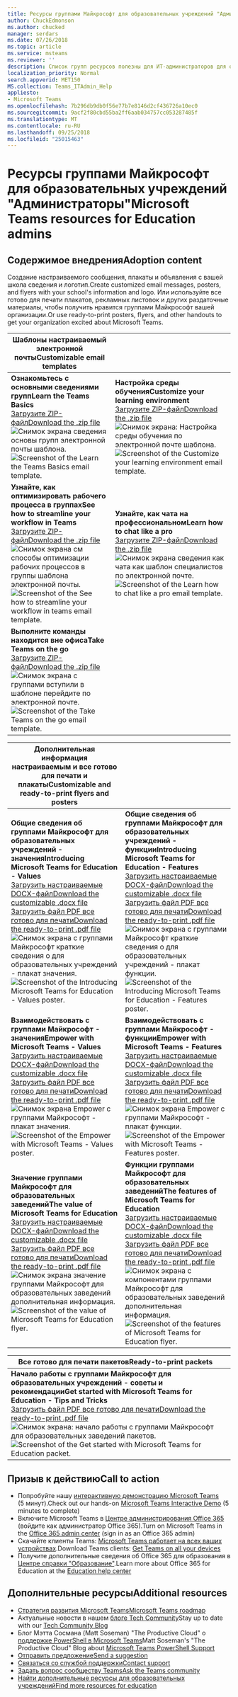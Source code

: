 ```yaml
---
title: Ресурсы группами Майкрософт для образовательных учреждений "Администраторы"
author: ChuckEdmonson
ms.author: chucked
manager: serdars
ms.date: 07/26/2018
ms.topic: article
ms.service: msteams
ms.reviewer: ''
description: Список групп ресурсов полезны для ИТ-администраторов для образовательных учреждений.
localization_priority: Normal
search.appverid: MET150
MS.collection: Teams_ITAdmin_Help
appliesto:
- Microsoft Teams
ms.openlocfilehash: 7b296db9db0f56e77b7e8146d2cf436726a10ec0
ms.sourcegitcommit: 9acf2f80cbd55ba2ff6aab034757cc053287485f
ms.translationtype: MT
ms.contentlocale: ru-RU
ms.lasthandoff: 09/25/2018
ms.locfileid: "25015463"
---
```

<a name="microsoft-teams-resources-for-education-admins"></a><span data-ttu-id="04565-103">Ресурсы группами Майкрософт для образовательных учреждений "Администраторы"</span><span class="sxs-lookup"><span data-stu-id="04565-103">Microsoft Teams resources for Education admins</span></span>
==============================================

## <a name="adoption-content"></a><span data-ttu-id="04565-104">Содержимое внедрения</span><span class="sxs-lookup"><span data-stu-id="04565-104">Adoption content</span></span>

<span data-ttu-id="04565-105">Создание настраиваемого сообщения, плакаты и объявления с вашей школа сведения и логотип.</span><span class="sxs-lookup"><span data-stu-id="04565-105">Create customized email messages, posters, and flyers with your school's information and logo.</span></span> <span data-ttu-id="04565-106">Или используйте все готово для печати плакатов, рекламных листовок и других раздаточные материалы, чтобы получить нравится группами Майкрософт вашей организации.</span><span class="sxs-lookup"><span data-stu-id="04565-106">Or use ready-to-print posters, flyers, and other handouts to get your organization excited about Microsoft Teams.</span></span>

|<span data-ttu-id="04565-107">Шаблоны настраиваемый электронной почты</span><span class="sxs-lookup"><span data-stu-id="04565-107">Customizable email templates</span></span> |         |
|---------|---------|
|<span data-ttu-id="04565-108">**Ознакомьтесь с основными сведениями групп**</span><span class="sxs-lookup"><span data-stu-id="04565-108">**Learn the Teams Basics**</span></span><br>[<span data-ttu-id="04565-109">Загрузите ZIP-файл</span><span class="sxs-lookup"><span data-stu-id="04565-109">Download the .zip file</span></span>](https://github.com/MicrosoftDocs/OfficeDocs-SkypeForBusiness/blob/live/Teams/downloads/edu-resources/getting-started.zip?raw=true)<br> <span data-ttu-id="04565-110">![Снимок экрана сведения основы групп электронной почты шаблона.](media/outlook-template-teams-basics.png)</span><span class="sxs-lookup"><span data-stu-id="04565-110">![Screenshot of the Learn the Teams Basics email template.](media/outlook-template-teams-basics.png)</span></span>   |<span data-ttu-id="04565-111">**Настройка среды обучения**</span><span class="sxs-lookup"><span data-stu-id="04565-111">**Customize your learning environment**</span></span><br>[<span data-ttu-id="04565-112">Загрузите ZIP-файл</span><span class="sxs-lookup"><span data-stu-id="04565-112">Download the .zip file</span></span>](https://github.com/MicrosoftDocs/OfficeDocs-SkypeForBusiness/blob/live/Teams/downloads/edu-resources/customize-learning.zip?raw=true)<br><span data-ttu-id="04565-113">![Снимок экрана: Настройка среды обучения по электронной почте шаблона.](media/outlook-template-teams-learn.png)</span><span class="sxs-lookup"><span data-stu-id="04565-113">![Screenshot of the Customize your learning environment email template.](media/outlook-template-teams-learn.png)</span></span>       |
|<span data-ttu-id="04565-114">**Узнайте, как оптимизировать рабочего процесса в группах**</span><span class="sxs-lookup"><span data-stu-id="04565-114">**See how to streamline your workflow in Teams**</span></span><br>[<span data-ttu-id="04565-115">Загрузите ZIP-файл</span><span class="sxs-lookup"><span data-stu-id="04565-115">Download the .zip file</span></span>](https://github.com/MicrosoftDocs/OfficeDocs-SkypeForBusiness/blob/live/Teams/downloads/edu-resources/workflows.zip?raw=true)<br><span data-ttu-id="04565-116">![Снимок экрана см способы оптимизации рабочих процессов в группы шаблона электронной почты.](media/outlook-template-teams-workflow.png)</span><span class="sxs-lookup"><span data-stu-id="04565-116">![Screenshot of the See how to streamline your workflow in teams email template.](media/outlook-template-teams-workflow.png)</span></span>     |<span data-ttu-id="04565-117">**Узнайте, как чата на профессиональном**</span><span class="sxs-lookup"><span data-stu-id="04565-117">**Learn how to chat like a pro**</span></span><br>[<span data-ttu-id="04565-118">Загрузите ZIP-файл</span><span class="sxs-lookup"><span data-stu-id="04565-118">Download the .zip file</span></span>](https://github.com/MicrosoftDocs/OfficeDocs-SkypeForBusiness/blob/live/Teams/downloads/edu-resources/chat.zip?raw=true)<br><span data-ttu-id="04565-119">![Снимок экрана сведения как чата как шаблон специалистов по электронной почте.](media/outlook-template-teams-chat.png)</span><span class="sxs-lookup"><span data-stu-id="04565-119">![Screenshot of the Learn how to chat like a pro email template.](media/outlook-template-teams-chat.png)</span></span>        |
|<span data-ttu-id="04565-120">**Выполните команды находится вне офиса**</span><span class="sxs-lookup"><span data-stu-id="04565-120">**Take Teams on the go**</span></span><br>[<span data-ttu-id="04565-121">Загрузите ZIP-файл</span><span class="sxs-lookup"><span data-stu-id="04565-121">Download the .zip file</span></span>](https://github.com/MicrosoftDocs/OfficeDocs-SkypeForBusiness/blob/live/Teams/downloads/edu-resources/get-teams.zip?raw=true)<br><span data-ttu-id="04565-122">![Снимок экрана с группами вступили в шаблоне перейдите по электронной почте.](media/outlook-template-teams-connect.png)</span><span class="sxs-lookup"><span data-stu-id="04565-122">![Screenshot of the Take Teams on the go email template.](media/outlook-template-teams-connect.png)</span></span>    |          |

|<span data-ttu-id="04565-123">Дополнительная информация настраиваемым и все готово для печати и плакаты</span><span class="sxs-lookup"><span data-stu-id="04565-123">Customizable and ready-to-print flyers and posters</span></span>  |        |
|---------|---------|
|<span data-ttu-id="04565-124">**Общие сведения об группами Майкрософт для образовательных учреждений - значения**</span><span class="sxs-lookup"><span data-stu-id="04565-124">**Introducing Microsoft Teams for Education - Values**</span></span><br>[<span data-ttu-id="04565-125">Загрузить настраиваемые DOCX-файл</span><span class="sxs-lookup"><span data-stu-id="04565-125">Download the customizable .docx file</span></span>](https://github.com/MicrosoftDocs/OfficeDocs-SkypeForBusiness/blob/live/Teams/downloads/edu-resources/teams-edu-customizable-poster-intro-values.docx?raw=true)<br>[<span data-ttu-id="04565-126">Загрузить файл PDF все готово для печати</span><span class="sxs-lookup"><span data-stu-id="04565-126">Download the ready-to-print .pdf file</span></span>](https://github.com/MicrosoftDocs/OfficeDocs-SkypeForBusiness/blob/live/Teams/downloads/edu-resources/teams-edu-posters-values.pdf?raw=true)<br><span data-ttu-id="04565-127">![Снимок экрана с группами Майкрософт краткие сведения о для образовательных учреждений - плакат значения.](media/poster-intro-values.png)</span><span class="sxs-lookup"><span data-stu-id="04565-127">![Screenshot of the Introducing Microsoft Teams for Education - Values poster.](media/poster-intro-values.png)</span></span>    |<span data-ttu-id="04565-128">**Общие сведения об группами Майкрософт для образовательных учреждений - функции**</span><span class="sxs-lookup"><span data-stu-id="04565-128">**Introducing Microsoft Teams for Education - Features**</span></span><br>[<span data-ttu-id="04565-129">Загрузить настраиваемые DOCX-файл</span><span class="sxs-lookup"><span data-stu-id="04565-129">Download the customizable .docx file</span></span>](https://github.com/MicrosoftDocs/OfficeDocs-SkypeForBusiness/blob/live/Teams/downloads/edu-resources/team-edu-customizable-poster-intro-features.docx?raw=true)<br>[<span data-ttu-id="04565-130">Загрузить файл PDF все готово для печати</span><span class="sxs-lookup"><span data-stu-id="04565-130">Download the ready-to-print .pdf file</span></span>](https://github.com/MicrosoftDocs/OfficeDocs-SkypeForBusiness/blob/live/Teams/downloads/edu-resources/teams-edu-poster-features.pdf?raw=true)<br><span data-ttu-id="04565-131">![Снимок экрана с группами Майкрософт краткие сведения о для образовательных учреждений - плакат функции.](media/poster-intro-features.png)</span><span class="sxs-lookup"><span data-stu-id="04565-131">![Screenshot of the Introducing Microsoft Teams for Education - Features poster.](media/poster-intro-features.png)</span></span>          |
|<span data-ttu-id="04565-132">**Взаимодействовать с группами Майкрософт - значения**</span><span class="sxs-lookup"><span data-stu-id="04565-132">**Empower with Microsoft Teams - Values**</span></span><br>[<span data-ttu-id="04565-133">Загрузить настраиваемые DOCX-файл</span><span class="sxs-lookup"><span data-stu-id="04565-133">Download the customizable .docx file</span></span>](https://github.com/MicrosoftDocs/OfficeDocs-SkypeForBusiness/blob/live/Teams/downloads/edu-resources/teams-edu-customizable-poster-empower-values.docx?raw=true)<br>[<span data-ttu-id="04565-134">Загрузить файл PDF все готово для печати</span><span class="sxs-lookup"><span data-stu-id="04565-134">Download the ready-to-print .pdf file</span></span>](https://github.com/MicrosoftDocs/OfficeDocs-SkypeForBusiness/blob/live/Teams/downloads/edu-resources/teams-edu-posters-values.pdf?raw=true)<br><span data-ttu-id="04565-135">![Снимок экрана Empower с группами Майкрософт - плакат значения.](media/poster-empower-values.png)</span><span class="sxs-lookup"><span data-stu-id="04565-135">![Screenshot of the Empower with Microsoft Teams - Values poster.](media/poster-empower-values.png)</span></span>   |<span data-ttu-id="04565-136">**Взаимодействовать с группами Майкрософт - функции**</span><span class="sxs-lookup"><span data-stu-id="04565-136">**Empower with Microsoft Teams - Features**</span></span><br>[<span data-ttu-id="04565-137">Загрузить настраиваемые DOCX-файл</span><span class="sxs-lookup"><span data-stu-id="04565-137">Download the customizable .docx file</span></span>](https://github.com/MicrosoftDocs/OfficeDocs-SkypeForBusiness/blob/live/Teams/downloads/edu-resources/teams-edu-customizable-poster-empower-features.docx?raw=true)<br>[<span data-ttu-id="04565-138">Загрузить файл PDF все готово для печати</span><span class="sxs-lookup"><span data-stu-id="04565-138">Download the ready-to-print .pdf file</span></span>](https://github.com/MicrosoftDocs/OfficeDocs-SkypeForBusiness/blob/live/Teams/downloads/edu-resources/teams-edu-poster-features.pdf?raw=true)<br><span data-ttu-id="04565-139">![Снимок экрана Empower с группами Майкрософт - плакат функции.](media/poster-empower-features.png)</span><span class="sxs-lookup"><span data-stu-id="04565-139">![Screenshot of the Empower with Microsoft Teams - Features poster.](media/poster-empower-features.png)</span></span>          |
|<span data-ttu-id="04565-140">**Значение группами Майкрософт для образовательных заведений**</span><span class="sxs-lookup"><span data-stu-id="04565-140">**The value of Microsoft Teams for Education**</span></span><br>[<span data-ttu-id="04565-141">Загрузить настраиваемые DOCX-файл</span><span class="sxs-lookup"><span data-stu-id="04565-141">Download the customizable .docx file</span></span>](https://github.com/MicrosoftDocs/OfficeDocs-SkypeForBusiness/blob/live/Teams/downloads/edu-resources/teams-edu-customizable-flyer-values.docx?raw=true)<br>[<span data-ttu-id="04565-142">Загрузить файл PDF все готово для печати</span><span class="sxs-lookup"><span data-stu-id="04565-142">Download the ready-to-print .pdf file</span></span>](https://github.com/MicrosoftDocs/OfficeDocs-SkypeForBusiness/blob/live/Teams/downloads/edu-resources/teams-edu-flyer-values.pdf?raw=true)<br><span data-ttu-id="04565-143">![Снимок экрана значение группами Майкрософт для образовательных заведений дополнительная информация.](media/flyer-values.png)</span><span class="sxs-lookup"><span data-stu-id="04565-143">![Screenshot of the value of Microsoft Teams for Education flyer.](media/flyer-values.png)</span></span>    |<span data-ttu-id="04565-144">**Функции группами Майкрософт для образовательных заведений**</span><span class="sxs-lookup"><span data-stu-id="04565-144">**The features of Microsoft Teams for Education**</span></span><br>[<span data-ttu-id="04565-145">Загрузить настраиваемые DOCX-файл</span><span class="sxs-lookup"><span data-stu-id="04565-145">Download the customizable .docx file</span></span>](https://github.com/MicrosoftDocs/OfficeDocs-SkypeForBusiness/blob/live/Teams/downloads/edu-resources/teams-edu-customizable-flyer-values.docx?raw=true)<br>[<span data-ttu-id="04565-146">Загрузить файл PDF все готово для печати</span><span class="sxs-lookup"><span data-stu-id="04565-146">Download the ready-to-print .pdf file</span></span>](https://github.com/MicrosoftDocs/OfficeDocs-SkypeForBusiness/blob/live/Teams/downloads/edu-resources/teams-edu-flyer-features.pdf?raw=true)<br><span data-ttu-id="04565-147">![Снимок экрана с компонентами группами Майкрософт для образовательных заведений дополнительная информация.](media/flyer-features.png)</span><span class="sxs-lookup"><span data-stu-id="04565-147">![Screenshot of the features of Microsoft Teams for Education flyer.](media/flyer-features.png)</span></span>        |

|<span data-ttu-id="04565-148">Все готово для печати пакетов</span><span class="sxs-lookup"><span data-stu-id="04565-148">Ready-to-print packets</span></span>  |        |
|---------|---------|
|<span data-ttu-id="04565-149">**Начало работы с группами Майкрософт для образовательных учреждений - советы и рекомендации**</span><span class="sxs-lookup"><span data-stu-id="04565-149">**Get started with Microsoft Teams for Education - Tips and Tricks**</span></span><br>[<span data-ttu-id="04565-150">Загрузить файл PDF все готово для печати</span><span class="sxs-lookup"><span data-stu-id="04565-150">Download the ready-to-print .pdf file</span></span>](https://github.com/MicrosoftDocs/OfficeDocs-SkypeForBusiness/blob/live/Teams/downloads/edu-resources/teams-edu-packet-get-started.pdf?raw=true)<br><span data-ttu-id="04565-151">![Снимок экрана: начало работы с группами Майкрософт для образовательных заведений пакетов.](media/package-teams-edu-get-started.png)</span><span class="sxs-lookup"><span data-stu-id="04565-151">![Screenshot of the Get started with Microsoft Teams for Education packet.](media/package-teams-edu-get-started.png)</span></span>    |

## <a name="call-to-action"></a><span data-ttu-id="04565-152">Призыв к действию</span><span class="sxs-lookup"><span data-stu-id="04565-152">Call to action</span></span>

- <span data-ttu-id="04565-153">Попробуйте нашу [интерактивную демонстрацию Microsoft Teams](https://teamsdemo.office.com/) (5 минут).</span><span class="sxs-lookup"><span data-stu-id="04565-153">Check out our hands-on [Microsoft Teams Interactive Demo](https://teamsdemo.office.com/) (5 minutes to complete)</span></span>
- <span data-ttu-id="04565-154">Включите Microsoft Teams в [Центре администрирования Office 365](https://portal.office.com/adminportal/home#/Settings/ServicesAndAddIns) (войдите как администратор Office 365).</span><span class="sxs-lookup"><span data-stu-id="04565-154">Turn on Microsoft Teams in the [Office 365 admin center](https://portal.office.com/adminportal/home#/Settings/ServicesAndAddIns) (sign in as an Office 365 admin)</span></span>
- <span data-ttu-id="04565-155">Скачайте клиенты Teams: [Microsoft Teams работает на всех ваших устройствах](https://teams.microsoft.com/downloads).</span><span class="sxs-lookup"><span data-stu-id="04565-155">Download Teams clients: [Get Teams on all your devices](https://teams.microsoft.com/downloads)</span></span>
- <span data-ttu-id="04565-156">Получите дополнительные сведения об Office 365 для образования в [Центре справки "Образование"](https://support.office.com/education).</span><span class="sxs-lookup"><span data-stu-id="04565-156">Learn more about Office 365 for Education at the [Education help center](https://support.office.com/education)</span></span>

## <a name="additional-resources"></a><span data-ttu-id="04565-157">Дополнительные ресурсы</span><span class="sxs-lookup"><span data-stu-id="04565-157">Additional resources</span></span>

- [<span data-ttu-id="04565-158">Стратегия развития Microsoft Teams</span><span class="sxs-lookup"><span data-stu-id="04565-158">Microsoft Teams roadmap</span></span>](https://aka.ms/teamsroadmap)
- <span data-ttu-id="04565-159">Актуальные новости в нашем [блоге Tech Community](https://techcommunity.microsoft.com/t5/Microsoft-Teams-Blog/bg-p/MicrosoftTeamsBlog)</span><span class="sxs-lookup"><span data-stu-id="04565-159">Stay up to date with our [Tech Community Blog](https://techcommunity.microsoft.com/t5/Microsoft-Teams-Blog/bg-p/MicrosoftTeamsBlog)</span></span>
- <span data-ttu-id="04565-160">Блог Мэтта Сосмана (Matt Soseman) "The Productive Cloud" о [поддержке PowerShell в Microsoft Teams](https://blogs.technet.microsoft.com/skypehybridguy/2017/11/07/microsoft-teams-powershell-support/)</span><span class="sxs-lookup"><span data-stu-id="04565-160">Matt Soseman's "The Productive Cloud" Blog about [Microsoft Teams PowerShell Support](https://blogs.technet.microsoft.com/skypehybridguy/2017/11/07/microsoft-teams-powershell-support/)</span></span>
- [<span data-ttu-id="04565-161">Отправить предложение</span><span class="sxs-lookup"><span data-stu-id="04565-161">Send a suggestion</span></span>](https://aka.ms/eduuservoice)
- [<span data-ttu-id="04565-162">Связаться со службой поддержки</span><span class="sxs-lookup"><span data-stu-id="04565-162">Contact support</span></span>](https://aka.ms/o365portal)
- [<span data-ttu-id="04565-163">Задать вопрос сообществу Teams</span><span class="sxs-lookup"><span data-stu-id="04565-163">Ask the Teams community</span></span>](https://aka.ms/msteamscommunity)
- [<span data-ttu-id="04565-164">Найти дополнительные ресурсы для образовательных учреждений</span><span class="sxs-lookup"><span data-stu-id="04565-164">Find more resources for education</span></span>](https://education.microsoft.com/)



